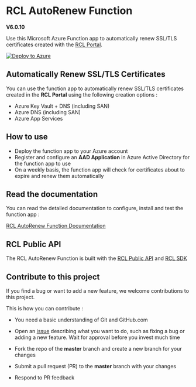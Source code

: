 # RCL AutoRenew Function
**V6.0.10**

Use this Microsoft Azure Function app to automatically renew SSL/TLS certificates created with the [RCL Portal](https://docs.rclapp.com/).

[![Deploy to Azure](https://aka.ms/deploytoazurebutton)](https://portal.azure.com/#create/Microsoft.Template/uri/https%3A%2F%2Fraw.githubusercontent.com%2Frcl-ssl%2FRCL.AutoRenew.Function%2Fmaster%2Fazuredeploy.json)

## Automatically Renew SSL/TLS Certificates

You can use the function app to automatically renew SSL/TLS certificates created in the **RCL Portal** using the following creation options :

- Azure Key Vault + DNS (including SAN)
- Azure DNS (including SAN)
- Azure App Services 

## How to use

- Deploy the function app to your Azure account
- Register and configure an **AAD Application** in Azure Active Directory for the function app to use
- On a weekly basis, the function app will check for certificates about to expire and renew them automatically

## Read the documentation

You can read the detailed documentation to configure, install and test the function app : 

[RCL AutoRenew Function Documentation](https://docs.rclapp.com/autorenew/autorenew.html)

## RCL Public API

The RCL AutoRenew Function is built with the [RCL Public API](https://docs.rclapp.com/api/api.html) and [RCL SDK](https://github.com/rcl-ssl/RCL.SDK) 

## Contribute to this project

If you find a bug or want to add a new feature, we welcome contributions to this project.

This is how you can contribute :

- You need a basic understanding of Git and GitHub.com

- Open an [issue](https://github.com/rcl-ssl/RCL.AutoRenew.Function/issues) describing what you want to do, such as fixing a bug or adding a new feature. Wait for approval before you invest much time

- Fork the repo of the **master** branch and create a new branch for your changes

- Submit a pull request (PR) to the **master** branch with your changes

- Respond to PR feedback
